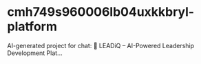 # cmh749s960006lb04uxkkbryl-platform
AI-generated project for chat: 💜 LEADiQ – AI-Powered Leadership Development Plat...
